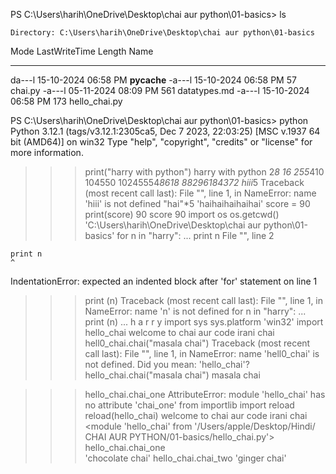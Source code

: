PS C:\Users\harih\OneDrive\Desktop\chai aur python\01-basics> ls

    Directory: C:\Users\harih\OneDrive\Desktop\chai aur python\01-basics

Mode LastWriteTime Length Name

---

da---l 15-10-2024 06:58 PM **pycache**
-a---l 15-10-2024 06:58 PM 57 chai.py
-a---l 05-11-2024 08:09 PM 561 datatypes.md
-a---l 15-10-2024 06:58 PM 173 hello_chai.py

PS C:\Users\harih\OneDrive\Desktop\chai aur python\01-basics> python
Python 3.12.1 (tags/v3.12.1:2305ca5, Dec 7 2023, 22:03:25) [MSC v.1937 64 bit (AMD64)] on win32
Type "help", "copyright", "credits" or "license" for more information.

> > > print("harry with python")
> > > harry with python
> > > 2*8
> > > 16
> > > 255*410
> > > 104550
> > > 10245554*8618
> > > 88296184372
> > > hiii*5
> > > Traceback (most recent call last):
> > > File "<stdin>", line 1, in <module>
> > > NameError: name 'hiii' is not defined
> > > "hai"\*5
> > > 'haihaihaihaihai'
> > > score = 90
> > > print(score)
> > > 90
> > > score
> > > 90
> > > import os
> > > os.getcwd()
> > > 'C:\\Users\\harih\\OneDrive\\Desktop\\chai aur python\\01-basics'
> > > for n in "harry":
> > > ... print n
> > > File "<stdin>", line 2

    print n
    ^

IndentationError: expected an indented block after 'for' statement on line 1

> > > print (n)
> > > Traceback (most recent call last):
> > > File "<stdin>", line 1, in <module>
> > > NameError: name 'n' is not defined
> > > for n in "harry":
> > > ... print (n)
> > > ...
> > > h
> > > a
> > > r
> > > r
> > > y
> > > import sys
> > > sys.platform
> > > 'win32'
> > > import hello_chai
> > > welcome to chai aur code
> > > irani chai
> > > hell0_chai.chai("masala chai")
> > > Traceback (most recent call last):
> > > File "<stdin>", line 1, in <module>
> > > NameError: name 'hell0_chai' is not defined. Did you mean: 'hello_chai'?
> > > hello_chai.chai("masala chai")
> > > masala chai

> > > hello_chai.chai_one
> > > AttributeError: module 'hello_chai' has no attribute 'chai_one'
> > > from importlib import reload
> > > reload(hello_chai)
> > > welcome to chai aur code
> > > irani chai
> > > <module 'hello_chai' from '/Users/apple/Desktop/Hindi/ CHAI AUR PYTHON/01-basics/hello_chai.py'>
> > > hello_chai.chai_one  
> > > 'chocolate chai'
> > > hello_chai.chai_two
> > > 'ginger chai'
